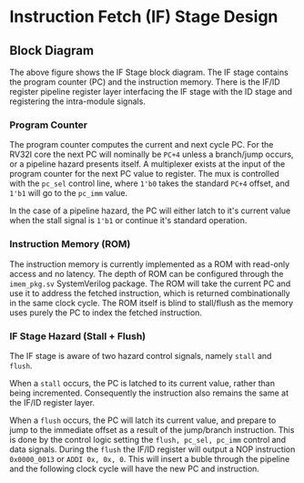 # Instruction Fetch (IF) Stage Design

## Block Diagram

The above figure shows the IF Stage block diagram. The IF stage contains the program counter (PC) and the instruction memory. There is the IF/ID register pipeline register layer interfacing the IF stage with the ID stage and registering the intra-module signals.

### Program Counter

The program counter computes the current and next cycle PC. For the RV32I core the next PC will nominally be `PC+4` unless a branch/jump occurs, or a pipeline hazard presents itself. A multiplexer exists at the input of the program counter for the next PC value to register. The mux is controlled with the `pc_sel` control line, where `1'b0` takes the standard `PC+4` offset, and `1'b1` will go to the `pc_imm` value.

In the case of a pipeline hazard, the PC will either latch to it's current value when the stall signal is `1'b1` or continue it's standard operation.

### Instruction Memory (ROM)

The instruction memory is currently implemented as a ROM with read-only access and no latency. The depth of ROM can be configured through the `imem_pkg.sv` SystemVerilog package. The ROM will take the current PC and use it to address the fetched instruction, which is returned combinationally in the same clock cycle. The ROM itself is blind to stall/flush as the memory uses purely the PC to index the fetched instruction. 

### IF Stage Hazard (Stall + Flush)

The IF stage is aware of two hazard control signals, namely `stall` and `flush`. 

When a `stall` occurs, the PC is latched to its current value, rather than being incremented. Consequently the instruction also remains the same at the IF/ID register layer.

When a `flush` occurs, the PC will latch its current value, and prepare to jump to the immediate offset as a result of the jump/branch instruction. This is done by the control logic setting the `flush, pc_sel, pc_imm` control and data signals. During the `flush` the IF/ID register will output a NOP instruction `0x0000_0013` or `ADDI 0x, 0x, 0`. This will insert a buble through the pipeline and the following clock cycle will have the new PC and instruction.